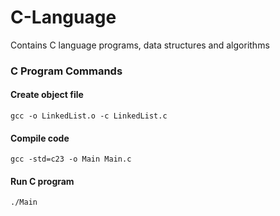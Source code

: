 # C-Language
Contains C language programs, data structures and algorithms

### C Program Commands

#### Create object file
```gcc -o LinkedList.o -c LinkedList.c```

#### Compile code
```gcc -std=c23 -o Main Main.c```

#### Run C program 
```./Main```